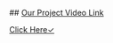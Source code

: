 <p align="centre">
## <u>Our Project Video Link </u>
</p>

<a href="https://youtu.be/-2bd64U4gvc"> Click Here✓</a>
